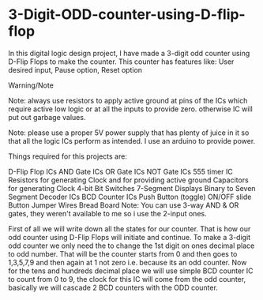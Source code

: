 # 3-Digit-ODD-counter-using-D-flip-flop
In this digital logic design project, I have made a 3-digit odd counter using D-Flip Flops to make the counter. This counter has features like:  User desired input, Pause option, Reset option

Warning/Note


Note: always use resistors to apply active ground at pins of the ICs which require active low logic or at all the inputs to provide zero. otherwise IC will put out garbage values.

Note: please use a proper 5V power supply that has plenty of juice in it so that all the logic ICs perform as intended. I use an arduino to provide power.

Things required for this projects are:

D-Flip Flop ICs
AND Gate ICs
OR Gate ICs
NOT Gate ICs
555 timer IC
Resistors for generating Clock and for providing active ground
Capacitors for generating Clock
4-bit Bit Switches
7-Segment Displays
Binary to Seven Segment Decoder ICs
BCD Counter ICs
Push Button (toggle)
ON/OFF slide Button
Jumper Wires
Bread Board
Note: You can use 3-way AND & OR gates, they weren't available to me so i use the 2-input ones.

First of all we will write down all the states for our counter. 
That is how our odd counter using D-Flip Flops will initiate and continue. 
To make a 3-digit odd counter we only need the to change the 1st digit on ones decimal place to odd number. 
That will be the counter starts from 0 and then goes to 1,3,5,7,9 and then again at 1 not zero i.e. because its an odd counter.
Now for the tens and hundreds decimal place we will use simple BCD counter IC to count from 0 to 9, the clock for this IC will come from the odd counter, basically we will cascade 2 BCD counters with the ODD counter.
